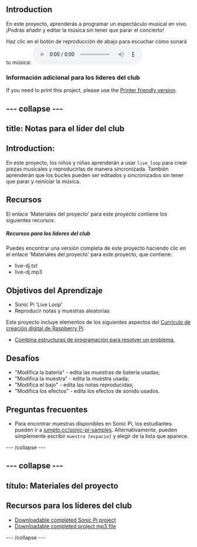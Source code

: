 ## Introduction

En este proyecto, aprenderás a programar un espectáculo musical en vivo. ¡Podrás añadir y editar la música sin tener que parar el concierto!

<div id="audio-preview" class="pdf-hidden">
  Haz clic en el botón de reproducción de abajo para escuchar cómo sonará tu música: <audio controls preload> <source src="resources/live-dj.mp3" type="audio/mpeg"> Tu navegador no es compatible con el elemento <code>audio</code>. </audio>
</div>

### Información adicional para los líderes del club

If you need to print this project, please use the [Printer friendly version](https://projects.raspberrypi.org/en/projects/live-dj/print).

## \--- collapse \---

## title: Notas para el líder del club

## Introduction:

En este proyecto, los niños y niñas aprenderán a usar `live_loop` para crear piezas musicales y reproducirlas de manera sincronizada. También aprenderán que los bucles pueden ser editados y sincronizados sin tener que parar y reiniciar la música.

## Recursos

El enlace 'Materiales del proyecto' para este proyecto contiene los siguientes recursos:

##### Recursos para los líderes del club

Puedes encontrar una versión completa de este proyecto haciendo clic en el enlace 'Materiales del proyecto' para este proyecto, que contiene:

* live-dj.txt
* live-dj.mp3

## Objetivos del Aprendizaje

* Sonic Pi 'Live Loop'
* Reproducir notas y muestras aleatorias

Este proyecto incluye elementos de los siguientes aspectos del [Currículo de creación digital de Raspberry Pi](http://rpf.io/curriculum):

* [Combina estructuras de programación para resolver un problema.](https://www.raspberrypi.org/curriculum/programming/builder)

## Desafíos

* "Modifica la batería" - edita las muestras de batería usadas;
* "Modifica la muestra" - edita la muestra usada;
* "Modifica el bajo" - edita las notas reproducidas;
* "Modifica los efectos" - edita los efectos de sonido usados.

## Preguntas frecuentes

* Para encontrar muestras disponibles en Sonic Pi, los estudiantes pueden ir a [jumpto.cc/sonic-pi-samples](http://jumpto.cc/sonic-pi-samples). Alternativamente, pueden simplemente escribir `muestra [espacio]` y elegir de la lista que aparece.

\--- /collapse \---

## \--- collapse \---

## título: Materiales del proyecto

## Recursos para los líderes del club

* [Downloadable completed Sonic Pi project](resources/live-dj.txt)
* [Downloadable completed project mp3 file](resources/live-dj.mp3)

\--- /collapse \---